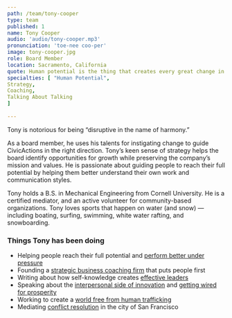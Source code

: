 ```yaml
---
path: /team/tony-cooper
type: team
published: 1 
name: Tony Cooper
audio: 'audio/tony-cooper.mp3'
pronunciation: 'toe-nee coo-per'
image: tony-cooper.jpg
role: Board Member
location: Sacramento, California
quote: Human potential is the thing that creates every great change in the world.
specialties: [ "Human Potential",
Strategy,
Coaching,
Talking About Talking
]
  
---
```


Tony is notorious for being “disruptive in the name of harmony.” 

As a board member, he uses his talents for instigating change to guide CivicActions in the right direction. Tony’s keen sense of strategy helps the board identify opportunities for growth while preserving the company’s mission and values. He is passionate about guiding people to reach their full potential by helping them better understand their own work and communication styles.

Tony holds a B.S. in Mechanical Engineering from Cornell University. He is a certified mediator, and an active volunteer for community-based organizations. Tony loves sports that happen on water (and snow) — including boating, surfing, swimming, white water rafting, and snowboarding.




### Things Tony has been doing
* Helping people reach their full potential and [perform better under pressure](https://www.marketforceglobal.com/)
* Founding a [strategic business coaching firm](https://www.shirlawsgroup.com/About-us/Our-people) that puts people first
* Writing about how self-knowledge creates [effective leaders](https://www.linkedin.com/pulse/which-style-makes-best-leader-tony-cooper/)
* Speaking about the [interpersonal side of innovation](http://www.entrepreneurialspiritpodcast.com/2017/01/24/interpersonal-side-innovation-tony-cooper-kyle-mccray/) and [getting wired for prosperity](https://www.youtube.com/watch?v=BFlZKQ_Nts0)
* Working to create a [world free from human trafficking](https://www.3strandsglobalfoundation.org/)
* Mediating [conflict resolution](http://communityboards.org/) in the city of San Francisco


